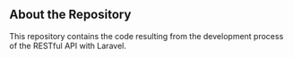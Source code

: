 ## About the Repository

This repository contains the code resulting from the development process of the RESTful API with Laravel.
